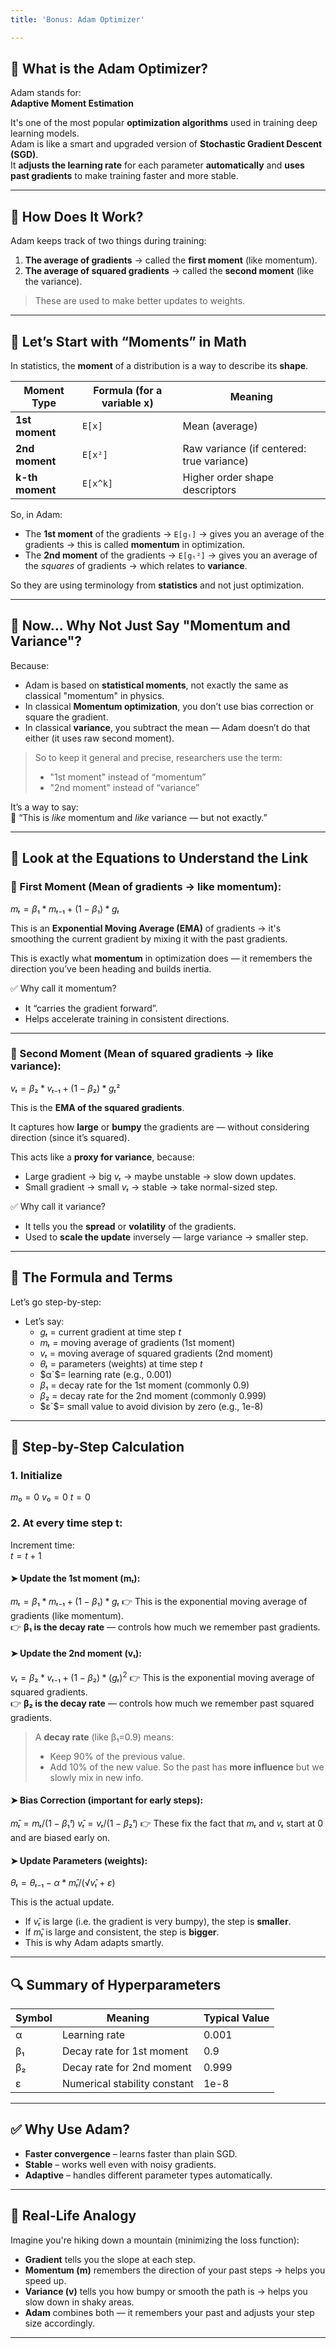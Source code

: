 ```yaml
---
title: 'Bonus: Adam Optimizer'

---
```




## 🧠 What is the Adam Optimizer?

Adam stands for:  
**Adaptive Moment Estimation**  

It's one of the most popular **optimization algorithms** used in training deep learning models.  
Adam is like a smart and upgraded version of **Stochastic Gradient Descent (SGD)**.  
It **adjusts the learning rate** for each parameter **automatically** and **uses past gradients** to make training faster and more stable.

---

## 🧩 How Does It Work?

Adam keeps track of two things during training:

1. **The average of gradients** → called the **first moment** (like momentum).
2. **The average of squared gradients** → called the **second moment** (like the variance).

> These are used to make better updates to weights.

---
## 🔢 Let’s Start with “Moments” in Math

In statistics, the **moment** of a distribution is a way to describe its **shape**.

| Moment Type     | Formula (for a variable x)         | Meaning                         |
|------------------|-------------------------------------|----------------------------------|
| **1st moment**   | `E[x]`                              | Mean (average)                  |
| **2nd moment**   | `E[x²]`                             | Raw variance (if centered: true variance) |
| **k-th moment**  | `E[x^k]`                            | Higher order shape descriptors |

So, in Adam:
- The **1st moment** of the gradients → `E[gₜ]` → gives you an average of the gradients → this is called **momentum** in optimization.
- The **2nd moment** of the gradients → `E[gₜ²]` → gives you an average of the *squares* of gradients → which relates to **variance**.

So they are using terminology from **statistics** and not just optimization.

---

## 🔁 Now... Why Not Just Say "Momentum and Variance"?

Because:
- Adam is based on **statistical moments**, not exactly the same as classical "momentum" in physics.
- In classical **Momentum optimization**, you don’t use bias correction or square the gradient.
- In classical **variance**, you subtract the mean — Adam doesn’t do that either (it uses raw second moment).

> So to keep it general and precise, researchers use the term:
> - "1st moment" instead of “momentum”  
> - "2nd moment" instead of “variance”

It’s a way to say:  
🧠 “This is *like* momentum and *like* variance — but not exactly.”

---

## 🧮 Look at the Equations to Understand the Link

### 🥇 First Moment (Mean of gradients → like momentum):

$mₜ = β₁ * mₜ₋₁ + (1 - β₁) * gₜ$

This is an **Exponential Moving Average (EMA)** of gradients → it's smoothing the current gradient by mixing it with the past gradients.

This is exactly what **momentum** in optimization does — it remembers the direction you’ve been heading and builds inertia.

✅ Why call it momentum?
- It “carries the gradient forward”.
- Helps accelerate training in consistent directions.

---

### 🥈 Second Moment (Mean of squared gradients → like variance):

$vₜ = β₂ * vₜ₋₁ + (1 - β₂) * gₜ²$

This is the **EMA of the squared gradients**.

It captures how **large** or **bumpy** the gradients are — without considering direction (since it’s squared).

This acts like a **proxy for variance**, because:
- Large gradient → big $vₜ$ → maybe unstable → slow down updates.
- Small gradient → small $vₜ$ → stable → take normal-sized step.

✅ Why call it variance?
- It tells you the **spread** or **volatility** of the gradients.
- Used to **scale the update** inversely — large variance → smaller step.


---

## 🔢 The Formula and Terms

Let’s go step-by-step:

- Let’s say:
  - $gₜ$ = current gradient at time step $t$
  - $mₜ$ = moving average of gradients (1st moment)
  - $vₜ$ = moving average of squared gradients (2nd moment)
  - $θₜ$ = parameters (weights) at time step $t$
  - $α`$= learning rate (e.g., 0.001)
  - $β₁$ = decay rate for the 1st moment (commonly 0.9)
  - $β₂$ = decay rate for the 2nd moment (commonly 0.999)
  - $ε`$= small value to avoid division by zero (e.g., 1e-8)

---

## 🧮 Step-by-Step Calculation

### 1. **Initialize**
$m₀ = 0$
$v₀ = 0$
$t = 0$


### 2. **At every time step t**:
Increment time:  
$t = t + 1$

#### ➤ Update the **1st moment (mₜ):**
$mₜ = β₁ * mₜ₋₁ + (1 - β₁) * gₜ$
👉 This is the exponential moving average of gradients (like momentum).  
👉 **β₁ is the decay rate** — controls how much we remember past gradients.

#### ➤ Update the **2nd moment (vₜ):**
$vₜ = β₂ * vₜ₋₁ + (1 - β₂) * (gₜ)^2$
👉 This is the exponential moving average of squared gradients.  
👉 **β₂ is the decay rate** — controls how much we remember past squared gradients.

> A **decay rate** (like β₁=0.9) means:
> - Keep 90% of the previous value.
> - Add 10% of the new value.
> So the past has **more influence** but we slowly mix in new info.

#### ➤ **Bias Correction** (important for early steps):
$m̂ₜ = mₜ / (1 - β₁ᵗ)$
$v̂ₜ = vₜ / (1 - β₂ᵗ)$
👉 These fix the fact that $mₜ$ and $vₜ$ start at 0 and are biased early on.

#### ➤ **Update Parameters (weights):**
$θₜ = θₜ₋₁ - α * m̂ₜ / (√v̂ₜ + ε)$

This is the actual update.  
- If $v̂ₜ$ is large (i.e. the gradient is very bumpy), the step is **smaller**.  
- If $m̂ₜ$ is large and consistent, the step is **bigger**.  
- This is why Adam adapts smartly.

---

## 🔍 Summary of Hyperparameters

| Symbol  | Meaning                        | Typical Value |
|---------|--------------------------------|---------------|
| α       | Learning rate                  | 0.001         |
| β₁      | Decay rate for 1st moment      | 0.9           |
| β₂      | Decay rate for 2nd moment      | 0.999         |
| ε       | Numerical stability constant   | 1e-8          |

---

## ✅ Why Use Adam?

- **Faster convergence** – learns faster than plain SGD.
- **Stable** – works well even with noisy gradients.
- **Adaptive** – handles different parameter types automatically.

---

## 🧠 Real-Life Analogy

Imagine you're hiking down a mountain (minimizing the loss function):

- **Gradient** tells you the slope at each step.
- **Momentum (m)** remembers the direction of your past steps → helps you speed up.
- **Variance (v)** tells you how bumpy or smooth the path is → helps you slow down in shaky areas.
- **Adam** combines both — it remembers your past and adjusts your step size accordingly.

---



